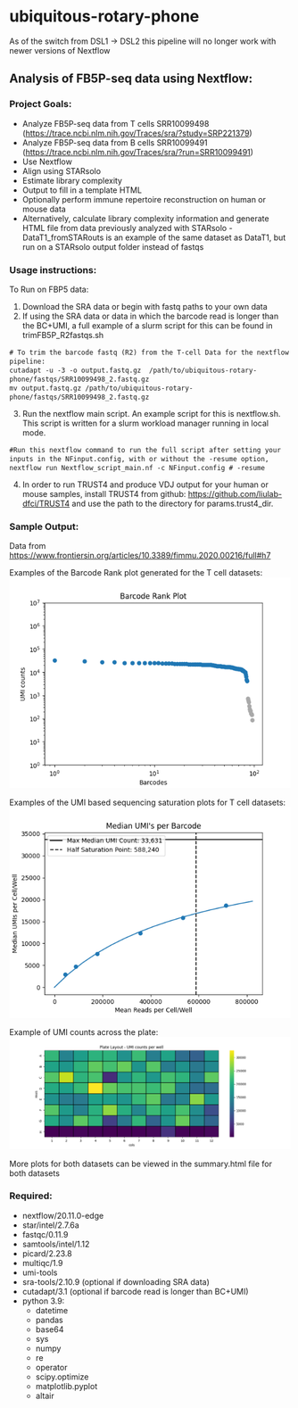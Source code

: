 # ubiquitous-rotary-phone

As of the switch from DSL1 -> DSL2 this pipeline will no longer work with newer versions of Nextflow

## Analysis of FB5P-seq data using Nextflow:
### Project Goals:
* Analyze FB5P-seq data from T cells SRR10099498 (https://trace.ncbi.nlm.nih.gov/Traces/sra/?study=SRP221379) 
* Analyze FB5P-seq data from B cells SRR10099491 (https://trace.ncbi.nlm.nih.gov/Traces/sra/?run=SRR10099491)
* Use Nextflow
* Align using STARsolo
* Estimate library complexity
* Output to fill in a template HTML
* Optionally perform immune repertoire reconstruction on human or mouse data
* Alternatively, calculate library complexity information and generate HTML file from data previously analyzed with STARsolo - DataT1_fromSTARouts is an example of the same dataset as DataT1, but run on a STARsolo output folder instead of fastqs

### Usage instructions:
To Run on FBP5 data:
  1. Download the SRA data or begin with fastq paths to your own data
  2. If using the SRA data or data in which the barcode read is longer than the BC+UMI, a full example of a slurm script for this can be found in trimFB5P_R2fastqs.sh
  ```
  # To trim the barcode fastq (R2) from the T-cell Data for the nextflow pipeline:
  cutadapt -u -3 -o output.fastq.gz  /path/to/ubiquitous-rotary-phone/fastqs/SRR10099498_2.fastq.gz
  mv output.fastq.gz /path/to/ubiquitous-rotary-phone/fastqs/SRR10099498_2.fastq.gz
  ```
  3. Run the nextflow main script. An example script for this is nextflow.sh. This script is written for a slurm workload manager running in local mode.
  ```
  #Run this nextflow command to run the full script after setting your inputs in the NFinput.config, with or without the -resume option, 
  nextflow run Nextflow_script_main.nf -c NFinput.config # -resume
  ```
  4. In order to run TRUST4 and produce VDJ output for your human or mouse samples, install TRUST4 from github: https://github.com/liulab-dfci/TRUST4 and use the path to the directory for params.trust4_dir.

### Sample Output:

Data from https://www.frontiersin.org/articles/10.3389/fimmu.2020.00216/full#h7

Examples of the Barcode Rank plot generated for the T cell datasets:
<img src="https://github.com/cregan727/ubiquitous-rotary-phone/blob/main/DataT1/Barcoderank_plot.png?raw=trues" >

Examples of the UMI based sequencing saturation plots for T cell datasets:
<img src="https://github.com/cregan727/ubiquitous-rotary-phone/blob/main/DataT1/UMIsat_plot.png?raw=trues" >

Example of UMI counts across the plate:
<img src="https://github.com/cregan727/ubiquitous-rotary-phone/blob/main/DataT1/Platelayout_umis.png?raw=trues" >


More plots for both datasets can be viewed in the summary.html file for both datasets

### Required:
* nextflow/20.11.0-edge
* star/intel/2.7.6a 
* fastqc/0.11.9
* samtools/intel/1.12
* picard/2.23.8
* multiqc/1.9
* umi-tools
* sra-tools/2.10.9 (optional if downloading SRA data)
* cutadapt/3.1 (optional if barcode read is longer than BC+UMI)
* python 3.9: 
  * datetime
  * pandas
  * base64
  * sys
  * numpy
  * re
  * operator
  * scipy.optimize
  * matplotlib.pyplot
  * altair

